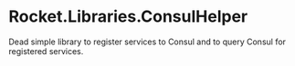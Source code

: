 # Rocket.Libraries.ConsulHelper
Dead simple library to register services to Consul and to query Consul for registered services.

